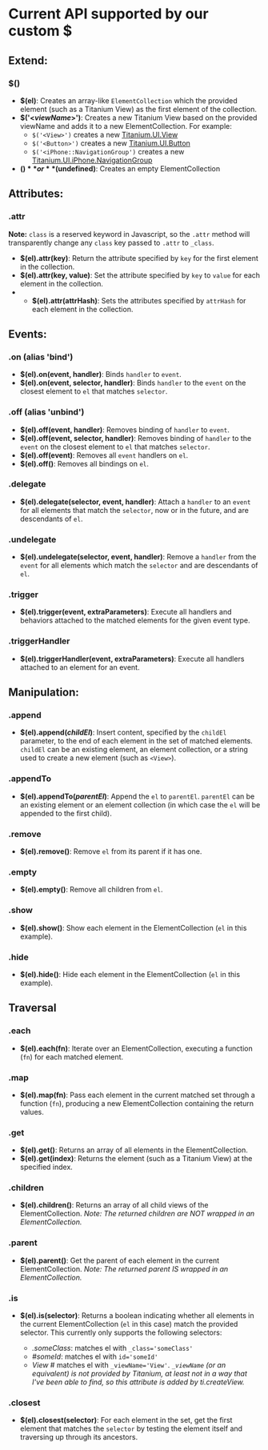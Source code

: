 # Current API supported by our custom $

## Extend:

### $()
* **$(el)**: Creates an array-like `ElementCollection` which the provided element (such as a Titanium View) as the first element of the collection.
* **$('<*viewName*>')**: Creates a new Titanium View based on the provided viewName and adds it to a new ElementCollection. For example:
	* `$('<View>')` creates a new [Titanium.UI.View](http://docs.appcelerator.com/titanium/latest/#!/api/Titanium.UI.View)
	* `$('<Button>')` creates a new [Titanium.UI.Button](http://docs.appcelerator.com/titanium/latest/#!/api/Titanium.UI.Button)
	* `$('<iPhone::NavigationGroup')` creates a new [Titanium.UI.iPhone.NavigationGroup](http://docs.appcelerator.com/titanium/latest/#!/api/Titanium.UI.iPhone.NavigationGroup)
* **$()** or **$(undefined)**: Creates an empty ElementCollection

## Attributes:

### .attr

**Note:** `class` is a reserved keyword in Javascript, so the `.attr` method will transparently change any `class` key passed to `.attr` to `_class`.

* **$(el).attr(key)**: Return the attribute specified by `key` for the first element in the collection.
* **$(el).attr(key, value)**: Set the attribute specified by `key` to `value` for each element in the collection.
* * **$(el).attr(attrHash)**: Sets the attributes specified by `attrHash` for each element in the collection.

## Events:

### .on (alias 'bind')

* **$(el).on(event, handler)**: Binds `handler` to `event`.
* **$(el).on(event, selector, handler)**: Binds `handler` to the `event` on the closest element to `el` that matches `selector`.

### .off (alias 'unbind')

* **$(el).off(event, handler)**: Removes binding of `handler` to `event`.
* **$(el).off(event, selector, handler)**: Removes binding of `handler` to the `event` on the closest element to `el` that matches `selector`.
* **$(el).off(event)**: Removes all `event` handlers on `el`.
* **$(el).off()**: Removes all bindings on `el`.

### .delegate

* **$(el).delegate(selector, event, handler)**: Attach a `handler` to an `event` for all elements that match the `selector`, now or in the future, and are descendants of `el`.

### .undelegate

* **$(el).undelegate(selector, event, handler)**: Remove a `handler` from the `event` for all elements which match the `selector` and are descendants of `el`.

### .trigger

* **$(el).trigger(event, extraParameters)**: Execute all handlers and behaviors attached to the matched elements for the given event type.

### .triggerHandler

* **$(el).triggerHandler(event, extraParameters)**: Execute all handlers attached to an element for an event.

## Manipulation:

### .append

* **$(el).append(*childEl*)**: Insert content, specified by the `childEl` parameter, to the end of each element in the set of matched elements. `childEl` can be an existing element, an element collection, or a string used to create a new element (such as `<View>`).

### .appendTo

* **$(el).appendTo(*parentEl*)**: Append the `el` to `parentEl`. `parentEl` can be an existing element or an element collection (in which case the `el` will be appended to the first child).

### .remove

* **$(el).remove()**: Remove `el` from its parent if it has one.

### .empty

* **$(el).empty()**: Remove all children from `el`.

### .show

* **$(el).show()**: Show each element in the ElementCollection (`el` in this example).

### .hide

* **$(el).hide()**: Hide each element in the ElementCollection (`el` in this example).

## Traversal

### .each

* **$(el).each(fn)**: Iterate over an ElementCollection, executing a function (`fn`) for each matched element.

### .map

* **$(el).map(fn)**: Pass each element in the current matched set through a function (`fn`), producing a new ElementCollection containing the return values.

### .get

* **$(el).get()**: Returns an array of all elements in the ElementCollection.
* **$(el).get(index)**: Returns the element (such as a Titanium View) at the specified index.

### .children

* **$(el).children()**: Returns an array of all child views of the ElementCollection. *Note: The returned children are NOT wrapped in an ElementCollection.*

### .parent

* **$(el).parent()**: Get the parent of each element in the current ElementCollection. *Note: The returned parent IS wrapped in an ElementCollection.*

### .is

* **$(el).is(selector)**: Returns a boolean indicating whether all elements in the current ElementCollection (`el` in this case) match the provided selector. This currently only supports the following selectors:

	* *.someClass*: matches el with `_class='someClass'`
	* *#someId*: matches el with `id='someId'`
	* *View* # matches el with `_viewName='View'`. *`_viewName` (or an equivalent) is not provided by Titanium, at least not in a way that I've been able to find, so this attribute is added by ti.createView.*

### .closest

* **$(el).closest(selector)**: For each element in the set, get the first element that matches the `selector` by testing the element itself and traversing up through its ancestors.

